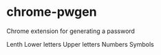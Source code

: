 # chrome-pwgen
Chrome extension for generating a password

Lenth
Lower letters
Upper letters
Numbers
Symbols
